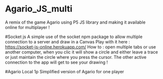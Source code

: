 # Agario_JS_multi
A remix of the game Agario using P5 JS library and making it available online for multiplayer !

#Socket js
A simple use of the socket npm package to allow multiple connection to a server and draw in a Canvas
Play with it here : https://socket-js-online.herokuapp.com/
How to : open multiple tabs or use another computer, when you clic it will show a circle and either leave a trace or just maintain the circle where you press the cursor. The other active connection to the app will get to see your drawing !

#Agario Local 1p
Simplified version of Agario for one player

